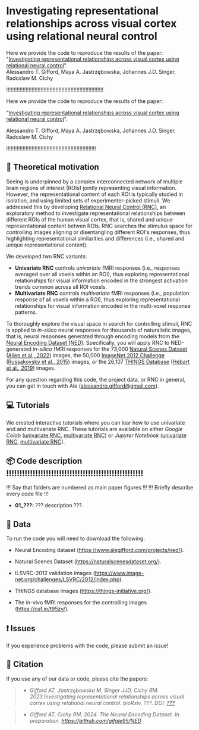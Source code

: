 # Investigating representational relationships across visual cortex using relational neural control

Here we provide the code to reproduce the results of the paper:</br>
"[Investigating representational relationships across visual cortex using relational neural control][paper_link]".</br>
Alessandro T. Gifford, Maya A. Jastrzębowska, Johannes J.D. Singer, Radoslaw M. Cichy

!!!!!!!!!!!!!!!!!!!!!!!!!!!!!!!!!!!!!!!!!!!!!!!!!!!!!!!!!!!!!!!!!

Here we provide the code to reproduce the results of the paper:

"[Investigating representational relationships across visual cortex using relational neural control][paper_link]".

Alessandro T. Gifford, Maya A. Jastrzębowska, Johannes J.D. Singer, Radoslaw M. Cichy

!!!!!!!!!!!!!!!!!!!!!!!!!!!!!!!!!!!!!!!!!!!!!!!!!!!!!!!!!!!!


## 📖 Theoretical motivation

Seeing is underpinned by a complex interconnected network of multiple brain regions of interest (ROIs) jointly representing visual information. However, the representational content of each ROI is typically studied in isolation, and using limited sets of experimenter-picked stimuli. We addressed this by developing [Relational Neural Control (RNC)][rnc_website], an exploratory method to investigate representational relationships between different ROIs of the human visual cortex, that is, shared and unique representational content betwen ROIs. RNC searches the stimulus space for controlling images aligning or disentangling different ROI's responses, thus highlighting representational similarities and differences (i.e., shared and unique representational content).

We developed two RNC variants:

* **Univariate RNC** controls _univariate_ fMRI responses (i.e., responses averaged over all voxels within an ROI), thus exploring representational relationships for visual information encoded in the strongest activation trends common across all ROI voxels.
* **Multivariate RNC** controls _multivariate_ fMRI responses (i.e., population response of all voxels within a ROI), thus exploring representational relationships for visual information encoded in the multi-voxel response patterns.

To thoroughly explore the visual space in search for controlling stimuli, RNC is applied to *in-silico* neural responses for thousands of naturalistic images, that is, neural responses generated through encoding models from the [Neural Encoding Dataset (NED)][ned_website]. Specifically, you will apply RNC to NED-generated *in-silico* fMRI responses for the 73,000 [Natural Scenes Dataset][nsd] ([Allen et al., 2022][allen]) images, the 50,000 [ImageNet 2012 Challenge][imagenet] ([Russakovsky et al., 2015][russakovsky]) images, or the 26,107 [THINGS Database][things] ([Hebart et al., 2019][hebart]) images.

For any question regarding this code, the project data, or RNC in general, you can get in touch with Ale (alessandro.gifford@gmail.com).



## 💻 Tutorials

We created interactive tutorials where you can lear how to use univariate and and multivariate RNC. These tutorials are available on either _Google Colab_ ([univariate RNC][uni_rnc_colab], [multivariate RNC][multi_rnc_colab]) or _Jupyter Notebook_ ([univariate RNC][uni_rnc_jupyter], [multivariate RNC][multi_rnc_jupyter]).



## 📦 Code description !!!!!!!!!!!!!!!!!!!!!!!!!!!!!!!!!!!!!!!!!!!!!!!!!!!!

!!! Say that folders are numbered as main paper figures !!!
!!! Briefly describe every code file !!!

* **01_???:** ??? description ???.



## 🧰 Data

To run the code you will need to download the following:

* Neural Encoding dataset (https://www.alegifford.com/projects/ned/).

* Natural Scenes Dataset (https://naturalscenesdataset.org/).

* ILSVRC-2012 validation images (https://www.image-net.org/challenges/LSVRC/2012/index.php).

* THINGS database images (https://things-initiative.org/).

* The in-vivo fMRI responses for the controlling images (https://osf.io/t95zv/).



## ❗ Issues

If you experience problems with the code, please submit an issue!



## 📜 Citation
If you use any of our data or code, please cite the papers:

> * *Gifford AT, Jastrzębowska M, Singer JJD, Cichy RM. 2023.Investigating representational relationships across visual cortex using relational neural control. _bioRxiv_, ???. DOI: [???][paper_link]*

> * *Gifford AT, Cichy RM. 2024. The Neural Encoding Dataset. In preparation. https://github.com/gifale95/NED*



[paper_link]: !!!!!!!!!!!!!!!!!!!!!!!!!!!!!!!!!!!!!!!!!!!!!!!!
[rnc_website]: https://www.alegifford.com/projects/rnc/
[nsd]: https://naturalscenesdataset.org/
[allen]: https://www.nature.com/articles/s41593-021-00962-x
[ned_website]: https://www.alegifford.com/projects/ned/
[imagenet]: https://www.image-net.org/challenges/LSVRC/2012/index.php
[russakovsky]: https://link.springer.com/article/10.1007/s11263-015-0816-y
[things]: https://things-initiative.org/
[hebart]: https://journals.plos.org/plosone/article?id=10.1371/journal.pone.0223792
[uni_rnc_colab]: https://colab.research.google.com/drive/1QpMSlvKZMLrDNeESdch6AlQ3qKsM1isO?usp=sharing
[multi_rnc_colab]: https://colab.research.google.com/drive/1bEKCzkjNfM-jzxRj-JX2zxB17XBouw23?usp=sharing
[uni_rnc_jupyter]: https://github.com/gifale95/RNC/tutorials/univariate_rnc_tutorial.ipynb
[multi_rnc_jupyter]: https://github.com/gifale95/RNC/tutorials/multivariate_rnc_tutorial.ipynb
